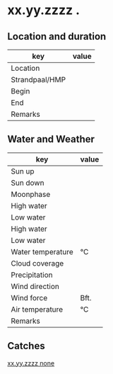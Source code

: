 # xx.yy.zzzz .

## Location and duration

key | value |
----|-------|
Location | |
Strandpaal/HMP | |
Begin | |
End | |
Remarks | |

## Water and Weather

key | value |
----|-------|
Sun up | |
Sun down | |
Moonphase | |
High water | |
Low water | |
High water | |
Low water | |
Water temperature | °C |
Cloud coverage | |
Precipitation | |
Wind direction | |
Wind force | Bft. |
Air temperature | °C |
Remarks | |

## Catches

[xx.yy.zzzz none](catches/template_none.md)

